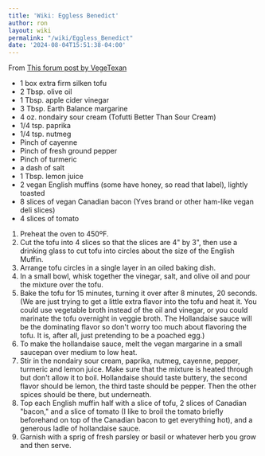 ```yaml
---
title: 'Wiki: Eggless Benedict'
author: ron
layout: wiki
permalink: "/wiki/Eggless_Benedict"
date: '2024-08-04T15:51:38-04:00'
---
```


From [This forum post by VegeTexan](http://www.veganrepresent.com/forums/showthread.php?p=396347&postcount=10)

-   1 box extra firm silken tofu
-   2 Tbsp. olive oil
-   1 Tbsp. apple cider vinegar
-   3 Tbsp. Earth Balance margarine
-   4 oz. nondairy sour cream (Tofutti Better Than Sour Cream)
-   1/4 tsp. paprika
-   1/4 tsp. nutmeg
-   Pinch of cayenne
-   Pinch of fresh ground pepper
-   Pinch of turmeric
-   a dash of salt
-   1 Tbsp. lemon juice
-   2 vegan English muffins (some have honey, so read that label), lightly toasted
-   8 slices of vegan Canadian bacon (Yves brand or other ham-like vegan deli slices)
-   4 slices of tomato

1.  Preheat the oven to 450ºF.
2.  Cut the tofu into 4 slices so that the slices are 4\" by 3\", then use a drinking glass to cut tofu into circles about the size of the English Muffin.
3.  Arrange tofu circles in a single layer in an oiled baking dish.
4.  In a small bowl, whisk together the vinegar, salt, and olive oil and pour the mixture over the tofu.
5.  Bake the tofu for 15 minutes, turning it over after 8 minutes, 20 seconds. (We are just trying to get a little extra flavor into the tofu and heat it. You could use vegetable broth instead of the oil and vinegar, or you could marinate the tofu overnight in veggie broth. The Hollandaise sauce will be the dominating flavor so don\'t worry too much about flavoring the tofu. It is, after all, just pretending to be a poached egg.)
6.  To make the hollandaise sauce, melt the vegan margarine in a small saucepan over medium to low heat.
7.  Stir in the nondairy sour cream, paprika, nutmeg, cayenne, pepper, turmeric and lemon juice. Make sure that the mixture is heated through but don't allow it to boil. Hollandaise should taste buttery, the second flavor should be lemon, the third taste should be pepper. Then the other spices should be there, but underneath.
8.  Top each English muffin half with a slice of tofu, 2 slices of Canadian "bacon," and a slice of tomato (I like to broil the tomato briefly beforehand on top of the Canadian bacon to get everything hot), and a generous ladle of hollandaise sauce.
9.  Garnish with a sprig of fresh parsley or basil or whatever herb you grow and then serve.
